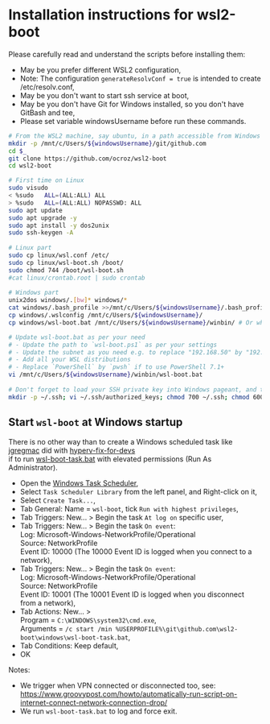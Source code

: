 # Installation instructions for wsl2-boot

Please carefully read and understand the scripts before installing them:
- May be you prefer different WSL2 configuration,
- Note: The configuration `generateResolvConf = true` is intended to create /etc/resolv.conf,
- May be you don't want to start ssh service at boot,
- May be you don't have Git for Windows installed, so you don't have GitBash and tee,
- Please set variable windowsUsername before run these commands.

```bash
# From the WSL2 machine, say ubuntu, in a path accessible from Windows
mkdir -p /mnt/c/Users/${windowsUsername}/git/github.com
cd $_
git clone https://github.com/ocroz/wsl2-boot
cd wsl2-boot

# First time on Linux
sudo visudo
< %sudo   ALL=(ALL:ALL) ALL
> %sudo   ALL=(ALL:ALL) NOPASSWD: ALL
sudo apt update
sudo apt upgrade -y
sudo apt install -y dos2unix
sudo ssh-keygen -A
 
# Linux part
sudo cp linux/wsl.conf /etc/
sudo cp linux/wsl-boot.sh /boot/
sudo chmod 744 /boot/wsl-boot.sh
#cat linux/crontab.root | sudo crontab
 
# Windows part
unix2dos windows/.[bw]* windows/*
cat windows/.bash_profile >>/mnt/c/Users/${windowsUsername}/.bash_profile
cp windows/.wslconfig /mnt/c/Users/${windowsUsername}/
cp windows/wsl-boot.bat /mnt/c/Users/${windowsUsername}/winbin/ # Or wherever in your Windows PATH

# Update wsl-boot.bat as per your need
# - Update the path to `wsl-boot.ps1` as per your settings
# - Update the subnet as you need e.g. to replace "192.168.50" by "192.168.130"
# - Add all your WSL distributions
# - Replace `PowerShell` by `pwsh` if to use PowerShell 7.1+
vi /mnt/c/Users/${windowsUsername}/winbin/wsl-boot.bat
 
# Don't forget to load your SSH private key into Windows pageant, and to add the SSH public key into Linux
mkdir -p ~/.ssh; vi ~/.ssh/authorized_keys; chmod 700 ~/.ssh; chmod 600 ~/.ssh/*
```

## Start `wsl-boot` at Windows startup

There is no other way than to create a Windows scheduled task like [jgregmac](https://github.com/jgregmac) did with [hyperv-fix-for-devs](https://github.com/jgregmac/hyperv-fix-for-devs)<br/>
if to run [wsl-boot-task.bat](./windows/wsl-boot-task.bat) with elevated permissions (Run As Administrator).
- Open the [Windows Task Scheduler](https://www.windowscentral.com/how-create-automated-task-using-task-scheduler-windows-10),
- Select `Task Scheduler Library` from the left panel, and Right-click on it,
- Select `Create Task...`,
- Tab General: Name = `wsl-boot`, tick `Run with highest privileges`,
- Tab Triggers: New... > Begin the task `At log on` specific user,
- Tab Triggers: New... > Begin the task `On event`:<br/>
  Log: Microsoft-Windows-NetworkProfile/Operational<br/>
  Source: NetworkProfile<br/>
  Event ID: 10000 (The 10000 Event ID is logged when you connect to a network),
- Tab Triggers: New... > Begin the task `On event`:<br/>
  Log: Microsoft-Windows-NetworkProfile/Operational<br/>
  Source: NetworkProfile<br/>
  Event ID: 10001 (The 10001 Event ID is logged when you disconnect from a network),
- Tab Actions: New... ><br/>
  Program = `C:\WINDOWS\system32\cmd.exe`,<br/>
  Arguments = `/c start /min %USERPROFILE%\git\github.com\wsl2-boot\windows\wsl-boot-task.bat`,
- Tab Conditions: Keep default,
- OK

Notes:
- We trigger when VPN connected or disconnected too, see:<br/>
  https://www.groovypost.com/howto/automatically-run-script-on-internet-connect-network-connection-drop/
- We run `wsl-boot-task.bat` to log and force exit.
